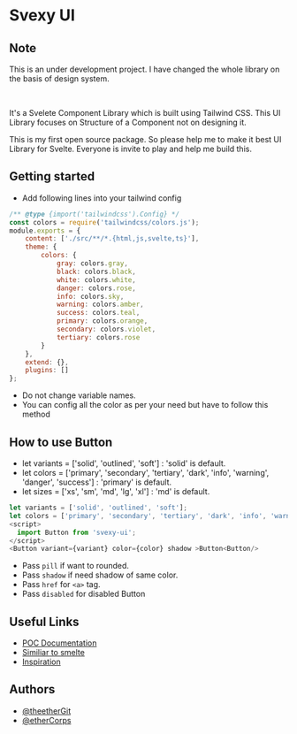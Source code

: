 # Svexy UI

## Note

<p>This is an under development project. I have changed the whole library on the basis of design system.</p>
<p>
  <img alt="" src="https://img.shields.io/apm/l/atomic-design-ui.svg" />
  <img alt="" src="https://img.shields.io/badge/for-svelte-green" />
  <img alt="" src="https://badgen.net/badge/icon/typescript?icon=typescript&label" />
</p>
It's a Svelete Component Library which is built using Tailwind CSS. This UI Library focuses on Structure of a Component not on designing it.

This is my first open source package. So please help me to make it best UI Library for Svelte. Everyone is invite to play and help me build this.

## Getting started
- Add following lines into your tailwind config 
```javascript
/** @type {import('tailwindcss').Config} */
const colors = require('tailwindcss/colors.js');
module.exports = {
	content: ['./src/**/*.{html,js,svelte,ts}'],
	theme: {
		colors: {
			gray: colors.gray,
			black: colors.black,
			white: colors.white,
			danger: colors.rose,
			info: colors.sky,
			warning: colors.amber,
			success: colors.teal,
			primary: colors.orange,
			secondary: colors.violet,
			tertiary: colors.rose
		}
	},
	extend: {},
	plugins: []
};
```
- Do not change variable names.
- You can config all the color as per your need but have to follow this method

## How to use Button
- let variants = ['solid', 'outlined', 'soft'] : 'solid' is default.
- let colors = ['primary', 'secondary', 'tertiary', 'dark', 'info', 'warning', 'danger', 'success'] : 'primary' is default.
- let sizes = ['xs', 'sm', 'md', 'lg', 'xl'] : 'md' is default.
```javascript
let variants = ['solid', 'outlined', 'soft'];
let colors = ['primary', 'secondary', 'tertiary', 'dark', 'info', 'warning', 'danger', 'success'];
<script>
  import Button from 'svexy-ui';
</script>
<Button variant={variant} color={color} shadow >Button<Button/>
```
- Pass `pill` if want to rounded.
- Pass `shadow` if need shadow of same color.
- Pass `href` for `<a>` tag.
- Pass `disabled` for disabled Button

## Useful Links

- [POC Documentation](https://docs.google.com/document/d/12QiB-en4Zf4h46a6WBzH7x5aX9oHBAsu_dv9CmIijMU/edit?usp=sharing)
- [Similiar to smelte](https://github.com/matyunya/smelte)
- [Inspiration](https://github.com/illright/attractions)

## Authors

- [@theetherGit](https://www.github.com/theetherGit)
- [@etherCorps](https://www.github.com/etherCorps)
